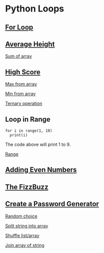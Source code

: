 # Python Loops

## [For Loop](https://replit.com/@fadhilhaka/day-5-for-loops-end#main.py)

## [Average Height](https://replit.com/@fadhilhaka/day-5-1-exercise#README.md)

[Sum of array](https://www.w3schools.com/python/ref_func_sum.asp)

## [High Score](https://replit.com/@fadhilhaka/day-5-2-exercise)

[Max from array](https://www.w3schools.com/python/ref_func_max.asp)

[Min from array](https://www.w3schools.com/python/ref_func_min.asp)

[Ternary operation](https://book.pythontips.com/en/latest/ternary_operators.html)

## Loop in Range

~~~
for i in range(1, 10)
  print(i)
~~~

The code above will print 1 to 9.

[Range](https://www.w3schools.com/python/ref_func_range.asp)

## [Adding Even Numbers](https://replit.com/@fadhilhaka/day-5-3-exercise#README.md)

## [The FizzBuzz](https://replit.com/@fadhilhaka/day-5-4-exercise)

## [Create a Password Generator](https://replit.com/@fadhilhaka/password-generator-start#main.py)

[Random choice](https://www.w3schools.com/python/ref_random_choice.asp)

[Split string into array](https://stackoverflow.com/questions/4978787/how-to-split-a-string-into-an-array-of-characters-in-python)

[Shuffle list/array](https://www.w3schools.com/python/ref_random_shuffle.asp)

[Join array of string](https://www.w3schools.com/python/ref_string_join.asp)